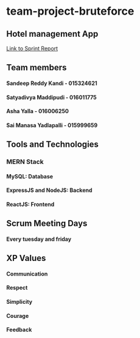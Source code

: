 # team-project-bruteforce

## Hotel management App

[Link to Sprint Report](https://docs.google.com/spreadsheets/d/1N_YAxDElzVTV7xWyxAjk_7LDUGHTmtO2qs2-PweUnzY/edit#gid=1312521409)

## Team members
#### Sandeep Reddy Kandi - 015324621
#### Satyadivya Maddipudi - 016011775
#### Asha Yalla - 016006250
#### Sai Manasa Yadlapalli - 015999659

## Tools and Technologies
### MERN Stack
#### MySQL: Database
#### ExpressJS and NodeJS: Backend
#### ReactJS: Frontend

## Scrum Meeting Days
#### Every tuesday and friday


## XP Values

#### Communication
#### Respect
#### Simplicity
#### Courage
#### Feedback
